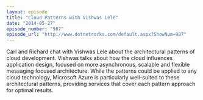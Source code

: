 ```yaml
---
layout: episode
title: "Cloud Patterns with Vishwas Lele"
date: "2014-05-27"
episode_number: "987"
episode_url: "http://www.dotnetrocks.com/default.aspx?ShowNum=987"
---
```


Carl and Richard chat with Vishwas Lele about the architectural patterns of cloud development. Vishwas talks about how the cloud influences application design, focused on more asynchronous, scalable and flexible messaging focused architecture. While the patterns could be applied to any cloud technology, Microsoft Azure is particularly well-suited to these architectural patterns, providing services that cover each pattern approach for optimal results.
